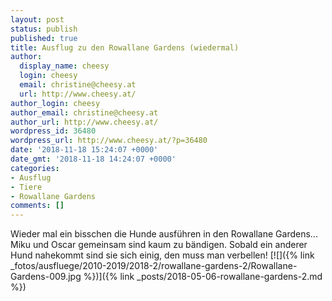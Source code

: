 ```yaml
---
layout: post
status: publish
published: true
title: Ausflug zu den Rowallane Gardens (wiedermal)
author:
  display_name: cheesy
  login: cheesy
  email: christine@cheesy.at
  url: http://www.cheesy.at/
author_login: cheesy
author_email: christine@cheesy.at
author_url: http://www.cheesy.at/
wordpress_id: 36480
wordpress_url: http://www.cheesy.at/?p=36480
date: '2018-11-18 15:24:07 +0000'
date_gmt: '2018-11-18 14:24:07 +0000'
categories:
- Ausflug
- Tiere
- Rowallane Gardens
comments: []
---
```

Wieder mal ein bisschen die Hunde ausführen in den Rowallane Gardens... Miku und Oscar gemeinsam sind kaum zu bändigen. Sobald ein anderer Hund nahekommt sind sie sich einig, den muss man verbellen!
[![]({% link _fotos/ausfluege/2010-2019/2018-2/rowallane-gardens-2/Rowallane-Gardens-009.jpg %})]({% link _posts/2018-05-06-rowallane-gardens-2.md %})
